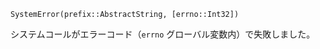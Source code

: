 ```
SystemError(prefix::AbstractString, [errno::Int32])
```

システムコールがエラーコード（`errno` グローバル変数内）で失敗しました。
